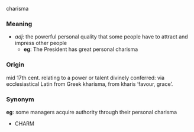 charisma
### Meaning
+ _adj_: the powerful personal quality that some people have to attract and impress other people
	+ __eg__: The President has great personal charisma

### Origin

mid 17th cent. relating to a power or talent divinely conferred: via ecclesiastical Latin from Greek kharisma, from kharis ‘favour, grace’.

### Synonym

__eg__: some managers acquire authority through their personal charisma

+ CHARM


